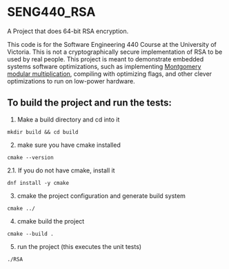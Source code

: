 # SENG440_RSA

A Project that does 64-bit RSA encryption. 

This code is for the Software Engineering 440 Course at the University of Victoria. 
This is not a cryptographically secure implementation of RSA to be used by real people. 
This project is meant to demonstrate embedded systems software optimizations, such as
implementing [Montgomery modular multiplication](https://en.wikipedia.org/wiki/Montgomery_modular_multiplication), 
compiling with optimizing flags, and other clever optimizations to run on low-power hardware. 

## To build the project and run the tests: 
1. Make a build directory and cd into it 
```
mkdir build && cd build
```
2. make sure you have cmake installed
```
cmake --version
```
2.1. If you do not have cmake, install it 
```
dnf install -y cmake
```
3. cmake the project configuration and generate build system
```
cmake ../
```
4. cmake build the project
```
cmake --build .
```
5. run the project (this executes the unit tests)
```
./RSA
```